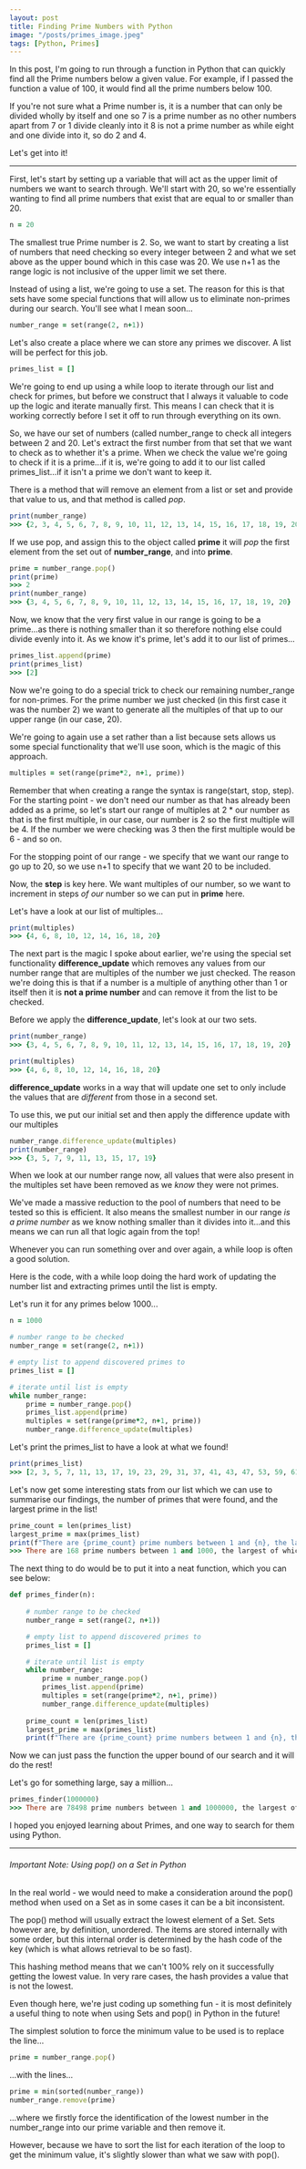 ```yaml
---
layout: post
title: Finding Prime Numbers with Python
image: "/posts/primes_image.jpeg"
tags: [Python, Primes]
---
```


In this post, I'm going to run through a function in Python that can quickly find all the Prime numbers below a given value.  For example, if I passed the function a value of 100, it would find all the prime numbers below 100.

If you're not sure what a Prime number is, it is a number that can only be divided wholly by itself and one so 7 is a prime number as no other numbers apart from 7 or 1 divide cleanly into it 8 is not a prime number as while eight and one divide into it, so do 2 and 4.

Let's get into it!

---

First, let's start by setting up a variable that will act as the upper limit of numbers we want to search through. We'll start with 20, so we're essentially wanting to find all prime numbers that exist that are equal to or smaller than 20.

```ruby
n = 20
```

The smallest true Prime number is 2. So, we want to start by creating a list of numbers that need checking so every integer between 2 and what we set above as the upper bound which in this case was 20. We use n+1 as the range logic is not inclusive of the upper limit we set there.

Instead of using a list, we're going to use a set.  The reason for this is that sets have some special functions that will allow us to eliminate non-primes during our search.  You'll see what I mean soon...

```ruby
number_range = set(range(2, n+1))
```

Let's also create a place where we can store any primes we discover.  A list will be perfect for this job.

```ruby
primes_list = []
```

We're going to end up using a while loop to iterate through our list and check for primes, but before we construct that I always it valuable to code up the logic and iterate manually first.  This means I can check that it is working correctly before I set it off to run through everything on its own.

So, we have our set of numbers (called number_range to check all integers between 2 and 20. Let's extract the first number from that set that we want to check as to whether it's a prime. When we check the value we're going to check if it is a prime...if it is, we're going to add it to our list called primes_list...if it isn't a prime we don't want to keep it.

There is a method that will remove an element from a list or set and provide that value to us, and that method is called *pop*.

```ruby
print(number_range)
>>> {2, 3, 4, 5, 6, 7, 8, 9, 10, 11, 12, 13, 14, 15, 16, 17, 18, 19, 20}
```
If we use pop, and assign this to the object called **prime** it will *pop* the first element from the set out of **number_range**, and into **prime**.

```ruby
prime = number_range.pop()
print(prime)
>>> 2
print(number_range)
>>> {3, 4, 5, 6, 7, 8, 9, 10, 11, 12, 13, 14, 15, 16, 17, 18, 19, 20}
```

Now, we know that the very first value in our range is going to be a prime...as there is nothing smaller than it so therefore nothing else could divide evenly into it.  As we know it's prime, let's add it to our list of primes...

```ruby
primes_list.append(prime)
print(primes_list)
>>> [2]
```

Now we're going to do a special trick to check our remaining number_range for non-primes. For the prime number we just checked (in this first case it was the number 2) we want to generate all the multiples of that up to our upper range (in our case, 20).

We're going to again use a set rather than a list because sets allows us some special functionality that we'll use soon, which is the magic of this approach.

```ruby
multiples = set(range(prime*2, n+1, prime))
```

Remember that when creating a range the syntax is range(start, stop, step). For the starting point - we don't need our number as that has already been added as a prime, so let's start our range of multiples at 2 * our number as that is the first multiple, in our case, our number is 2 so the first multiple will be 4. If the number we were checking was 3 then the first multiple would be 6 - and so on.

For the stopping point of our range - we specify that we want our range to go up to 20, so we use n+1 to specify that we want 20 to be included.

Now, the **step** is key here.  We want multiples of our number, so we want to increment in steps *of our* number so we can put in **prime** here.

Let's have a look at our list of multiples...

```ruby
print(multiples)
>>> {4, 6, 8, 10, 12, 14, 16, 18, 20}
```

The next part is the magic I spoke about earlier, we're using the special set functionality **difference_update** which removes any values from our number range that are multiples of the number we just checked. The reason we're doing this is that if a number is a multiple of anything other than 1 or itself then it is **not a prime number** and can remove it from the list to be checked.

Before we apply the **difference_update**, let's look at our two sets.

```ruby
print(number_range)
>>> {3, 4, 5, 6, 7, 8, 9, 10, 11, 12, 13, 14, 15, 16, 17, 18, 19, 20}

print(multiples)
>>> {4, 6, 8, 10, 12, 14, 16, 18, 20}
```

**difference_update** works in a way that will update one set to only include the values that are *different* from those in a second set.

To use this, we put our initial set and then apply the difference update with our multiples

```ruby
number_range.difference_update(multiples)
print(number_range)
>>> {3, 5, 7, 9, 11, 13, 15, 17, 19}
```

When we look at our number range now, all values that were also present in the multiples set have been removed as we *know* they were not primes.

We've made a massive reduction to the pool of numbers that need to be tested so this is efficient. It also means the smallest number in our range *is a prime number* as we know nothing smaller than it divides into it...and this means we can run all that logic again from the top!

Whenever you can run something over and over again, a while loop is often a good solution.

Here is the code, with a while loop doing the hard work of updating the number list and extracting primes until the list is empty.

Let's run it for any primes below 1000...

```ruby
n = 1000

# number range to be checked
number_range = set(range(2, n+1))

# empty list to append discovered primes to
primes_list = []

# iterate until list is empty
while number_range:
    prime = number_range.pop()
    primes_list.append(prime)
    multiples = set(range(prime*2, n+1, prime))
    number_range.difference_update(multiples)
```

Let's print the primes_list to have a look at what we found!

```ruby
print(primes_list)
>>> [2, 3, 5, 7, 11, 13, 17, 19, 23, 29, 31, 37, 41, 43, 47, 53, 59, 61, 67, 71, 73, 79, 83, 89, 97, 101, 103, 107, 109, 113, 127, 131, 137, 139, 149, 151, 157, 163, 167, 173, 179, 181, 191, 193, 197, 199, 211, 223, 227, 229, 233, 239, 241, 251, 257, 263, 269, 271, 277, 281, 283, 293, 307, 311, 313, 317, 331, 337, 347, 349, 353, 359, 367, 373, 379, 383, 389, 397, 401, 409, 419, 421, 431, 433, 439, 443, 449, 457, 461, 463, 467, 479, 487, 491, 499, 503, 509, 521, 523, 541, 547, 557, 563, 569, 571, 577, 587, 593, 599, 601, 607, 613, 617, 619, 631, 641, 643, 647, 653, 659, 661, 673, 677, 683, 691, 701, 709, 719, 727, 733, 739, 743, 751, 757, 761, 769, 773, 787, 797, 809, 811, 821, 823, 827, 829, 839, 853, 857, 859, 863, 877, 881, 883, 887, 907, 911, 919, 929, 937, 941, 947, 953, 967, 971, 977, 983, 991, 997]
```

Let's now get some interesting stats from our list which we can use to summarise our findings, the number of primes that were found, and the largest prime in the list!

```ruby
prime_count = len(primes_list)
largest_prime = max(primes_list)
print(f"There are {prime_count} prime numbers between 1 and {n}, the largest of which is {largest_prime}")
>>> There are 168 prime numbers between 1 and 1000, the largest of which is 997
```

The next thing to do would be to put it into a neat function, which you can see below:

```ruby
def primes_finder(n):
    
    # number range to be checked
    number_range = set(range(2, n+1))

    # empty list to append discovered primes to
    primes_list = []

    # iterate until list is empty
    while number_range:
        prime = number_range.pop()
        primes_list.append(prime)
        multiples = set(range(prime*2, n+1, prime))
        number_range.difference_update(multiples)
        
    prime_count = len(primes_list)
    largest_prime = max(primes_list)
    print(f"There are {prime_count} prime numbers between 1 and {n}, the largest of which is {largest_prime}")
```

Now we can just pass the function the upper bound of our search and it will do the rest!

Let's go for something large, say a million...

```ruby
primes_finder(1000000)
>>> There are 78498 prime numbers between 1 and 1000000, the largest of which is 999983
```


I hoped you enjoyed learning about Primes, and one way to search for them using Python.

---

###### Important Note: Using pop() on a Set in Python

In the real world - we would need to make a consideration around the pop() method when used on a Set as in some cases it can be a bit inconsistent.

The pop() method will usually extract the lowest element of a Set. Sets however are, by definition, unordered. The items are stored internally with some order, but this internal order is determined by the hash code of the key (which is what allows retrieval to be so fast). 

This hashing method means that we can't 100% rely on it successfully getting the lowest value. In very rare cases, the hash provides a value that is not the lowest.

Even though here, we're just coding up something fun - it is most definitely a useful thing to note when using Sets and pop() in Python in the future!

The simplest solution to force the minimum value to be used is to replace the line...

```ruby
prime = number_range.pop()
```

...with the lines...

```ruby
prime = min(sorted(number_range))
number_range.remove(prime)
```

...where we firstly force the identification of the lowest number in the number_range into our prime variable and then remove it.

However, because we have to sort the list for each iteration of the loop to get the minimum value, it's slightly slower than what we saw with pop().
